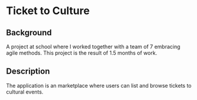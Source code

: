 # Ticket to Culture

## Background

A project at school where I worked together with a team of 7 embracing agile methods. This project is the result of 1.5 months of work.

## Description

The application is an marketplace where users can list and browse tickets to cultural events.
